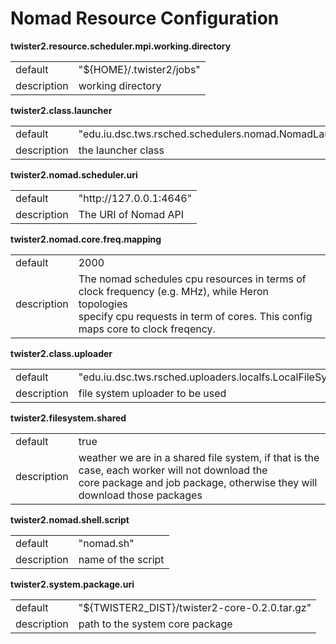 # Nomad Resource Configuration



**twister2.resource.scheduler.mpi.working.directory**
<table><tr><td>default</td><td>"${HOME}/.twister2/jobs"</td><tr><td>description</td><td>working directory</td></table>

**twister2.class.launcher**
<table><tr><td>default</td><td>"edu.iu.dsc.tws.rsched.schedulers.nomad.NomadLauncher"</td><tr><td>description</td><td>the launcher class</td></table>

**twister2.nomad.scheduler.uri**
<table><tr><td>default</td><td>"http://127.0.0.1:4646"</td><tr><td>description</td><td>The URI of Nomad API</td></table>

**twister2.nomad.core.freq.mapping**
<table><tr><td>default</td><td>2000</td><tr><td>description</td><td>The nomad schedules cpu resources in terms of clock frequency (e.g. MHz), while Heron topologies<br/>specify cpu requests in term of cores.  This config maps core to clock freqency.</td></table>

**twister2.class.uploader**
<table><tr><td>default</td><td>"edu.iu.dsc.tws.rsched.uploaders.localfs.LocalFileSystemUploader"</td><tr><td>description</td><td>file system uploader to be used</td></table>

**twister2.filesystem.shared**
<table><tr><td>default</td><td>true</td><tr><td>description</td><td>weather we are in a shared file system, if that is the case, each worker will not download the<br/>core package and job package, otherwise they will download those packages</td></table>

**twister2.nomad.shell.script**
<table><tr><td>default</td><td>"nomad.sh"</td><tr><td>description</td><td>name of the script</td></table>

**twister2.system.package.uri**
<table><tr><td>default</td><td>"${TWISTER2_DIST}/twister2-core-0.2.0.tar.gz"</td><tr><td>description</td><td>path to the system core package</td></table>

